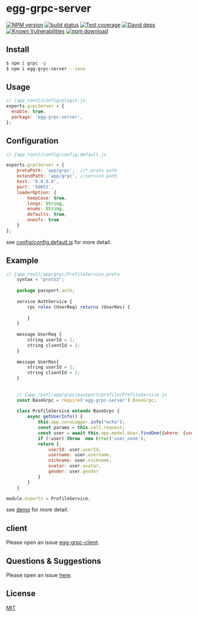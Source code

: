 # egg-grpc-server

[![NPM version][npm-image]][npm-url]
[![build status][travis-image]][travis-url]
[![Test coverage][codecov-image]][codecov-url]
[![David deps][david-image]][david-url]
[![Known Vulnerabilities][snyk-image]][snyk-url]
[![npm download][download-image]][download-url]

[npm-image]: https://img.shields.io/npm/v/egg-grpc-server.svg?style=flat-square
[npm-url]: https://npmjs.org/package/egg-grpc-server
[travis-image]: https://img.shields.io/travis/eggjs/egg-grpc-server.svg?style=flat-square
[travis-url]: https://travis-ci.org/eggjs/egg-grpc-server
[codecov-image]: https://img.shields.io/codecov/c/github/eggjs/egg-grpc-server.svg?style=flat-square
[codecov-url]: https://codecov.io/github/eggjs/egg-grpc-server?branch=master
[david-image]: https://img.shields.io/david/eggjs/egg-grpc-server.svg?style=flat-square
[david-url]: https://david-dm.org/eggjs/egg-grpc-server
[snyk-image]: https://snyk.io/test/npm/egg-grpc-server/badge.svg?style=flat-square
[snyk-url]: https://snyk.io/test/npm/egg-grpc-server
[download-image]: https://img.shields.io/npm/dm/egg-grpc-server.svg?style=flat-square
[download-url]: https://npmjs.org/package/egg-grpc-server

<!--
Description here.
-->

## Install

```bash
$ npm i grpc -g
$ npm i egg-grpc-server --save
```

## Usage

```js
// {app_root}/config/plugin.js
exports.grpcServer = {
  enable: true,
  package: 'egg-grpc-server',
};
```

## Configuration

```js
// {app_root}/config/config.default.js

exports.grpcServer = {
    protoPath: 'app/grpc',  //*.proto path
    extendPath: 'app/grpc', //service path
    host: '0.0.0.0',
    port: '50051',
    loaderOption: {
        keepCase: true,
        longs: String,
        enums: String,
        defaults: true,
        oneofs: true
    }
};

```

see [config/config.default.js](config/config.default.js) for more detail.

## Example

<!-- example here -->
```js
// {app_root}/app/grpc/ProfileService.proto
    syntax = "proto3";
    
    package passport.auth;
    
    service AuthService {
        rpc roles (UserReq) returns (UserRes) {
    
        }
    }
    
    message UserReq {
        string userId = 1;
        string clientId = 2;
    }
    
    message UserRes{
        string userId = 1;
        string clientId = 2;
    }
    
    
    // {app_root}/app/grpc/passport/profile/ProfileService.js
    const BaseGrpc = require('egg-grpc-server').BaseGrpc;
    
    class ProfileService extends BaseGrpc {
        async getUserInfo() {
            this.app.coreLogger.info("echo");
            const params = this.call.request;
            const user = await this.app.model.User.findOne({where: {userId: params.userId}});
            if (!user) throw  new Error('user_none');
            return {
                userId: user.userId,
                username: user.username,
                nickname: user.nickname,
                avatar: user.avatar,
                gender: user.gender
            }
        }
    }

module.exports = ProfileService;

```


see [demo](https://github.com/tw949561391/egg-grpc-server/tree/master/test/fixtures/apps/grpc-server-test/app/grpc) for more detail.


## client
Please open an issue [egg-grpc-client](https://www.npmjs.com/package/egg-grpc-client).


## Questions & Suggestions

Please open an issue [here](https://github.com/eggjs/egg/issues).

## License

[MIT](LICENSE)
